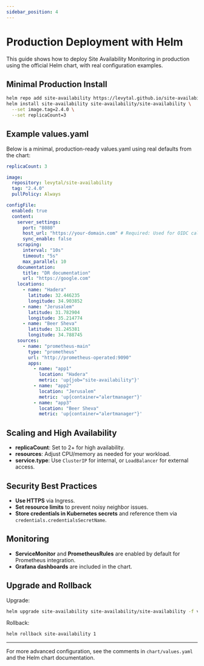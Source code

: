 ```yaml
---
sidebar_position: 4
---
```


# Production Deployment with Helm

This guide shows how to deploy Site Availability Monitoring in production using the official Helm chart, with real configuration examples.

## Minimal Production Install

```bash
helm repo add site-availability https://levytal.github.io/site-availability/
helm install site-availability site-availability/site-availability \
  --set image.tag=2.4.0 \
  --set replicaCount=3
```

## Example values.yaml

Below is a minimal, production-ready values.yaml using real defaults from the chart:

```yaml
replicaCount: 3

image:
  repository: levytal/site-availability
  tag: "2.4.0"
  pullPolicy: Always

configFile:
  enabled: true
  content:
    server_settings:
      port: "8080"
      host_url: "https://your-domain.com" # Required: Used for OIDC callback URLs
      sync_enable: false
    scraping:
      interval: "10s"
      timeout: "5s"
      max_parallel: 10
    documentation:
      title: "DR documentation"
      url: "https://google.com"
    locations:
      - name: "Hadera"
        latitude: 32.446235
        longitude: 34.903852
      - name: "Jerusalem"
        latitude: 31.782904
        longitude: 35.214774
      - name: "Beer Sheva"
        latitude: 31.245381
        longitude: 34.788745
    sources:
      - name: "prometheus-main"
        type: "prometheus"
        url: "http://prometheus-operated:9090"
        apps:
          - name: "app1"
            location: "Hadera"
            metric: 'up{job="site-availability"}'
          - name: "app2"
            location: "Jerusalem"
            metric: 'up{container="alertmanager"}'
          - name: "app3"
            location: "Beer Sheva"
            metric: 'up{container="alertmanager"}'
```

## Scaling and High Availability

- **replicaCount**: Set to 2+ for high availability.
- **resources**: Adjust CPU/memory as needed for your workload.
- **service.type**: Use `ClusterIP` for internal, or `LoadBalancer` for external access.

## Security Best Practices

- **Use HTTPS** via Ingress.
- **Set resource limits** to prevent noisy neighbor issues.
- **Store credentials in Kubernetes secrets** and reference them via `credentials.credentialsSecretName`.

## Monitoring

- **ServiceMonitor** and **PrometheusRules** are enabled by default for Prometheus integration.
- **Grafana dashboards** are included in the chart.

## Upgrade and Rollback

Upgrade:

```bash
helm upgrade site-availability site-availability/site-availability -f values.yaml
```

Rollback:

```bash
helm rollback site-availability 1
```

---

For more advanced configuration, see the comments in `chart/values.yaml` and the Helm chart documentation.
